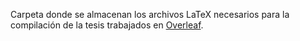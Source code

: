 Carpeta donde se almacenan los archivos LaTeX necesarios para la compilación de la tesis trabajados en [Overleaf][R1].

[R1]: <https://www.overleaf.com/>

